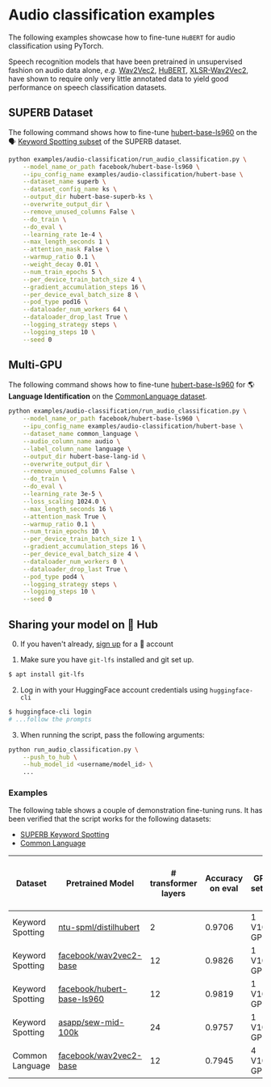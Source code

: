 <!---
Copyright 2021 The HuggingFace Team. All rights reserved.

Licensed under the Apache License, Version 2.0 (the "License");
you may not use this file except in compliance with the License.
You may obtain a copy of the License at

    http://www.apache.org/licenses/LICENSE-2.0

Unless required by applicable law or agreed to in writing, software
distributed under the License is distributed on an "AS IS" BASIS,
WITHOUT WARRANTIES OR CONDITIONS OF ANY KIND, either express or implied.
See the License for the specific language governing permissions and
limitations under the License.
-->

# Audio classification examples

The following examples showcase how to fine-tune `HuBERT` for audio classification using PyTorch.

Speech recognition models that have been pretrained in unsupervised fashion on audio data alone, 
*e.g.* [Wav2Vec2](https://huggingface.co/transformers/master/model_doc/wav2vec2.html), 
[HuBERT](https://huggingface.co/transformers/master/model_doc/hubert.html), 
[XLSR-Wav2Vec2](https://huggingface.co/transformers/master/model_doc/xlsr_wav2vec2.html), have shown to require only 
very little annotated data to yield good performance on speech classification datasets.

## SUPERB Dataset

The following command shows how to fine-tune [hubert-base-ls960](https://huggingface.co/facebook/hubert-base-ls960) on the 🗣️ [Keyword Spotting subset](https://huggingface.co/datasets/superb#ks) of the SUPERB dataset.

```bash
python examples/audio-classification/run_audio_classification.py \
    --model_name_or_path facebook/hubert-base-ls960 \
    --ipu_config_name examples/audio-classification/hubert-base \
    --dataset_name superb \
    --dataset_config_name ks \
    --output_dir hubert-base-superb-ks \
    --overwrite_output_dir \
    --remove_unused_columns False \
    --do_train \
    --do_eval \
    --learning_rate 1e-4 \
    --max_length_seconds 1 \
    --attention_mask False \
    --warmup_ratio 0.1 \
    --weight_decay 0.01 \
    --num_train_epochs 5 \
    --per_device_train_batch_size 4 \
    --gradient_accumulation_steps 16 \
    --per_device_eval_batch_size 8 \
    --pod_type pod16 \
    --dataloader_num_workers 64 \
    --dataloader_drop_last True \
    --logging_strategy steps \
    --logging_steps 10 \
    --seed 0
```

<!-- On a single V100 GPU (16GB), this script should run in ~14 minutes and yield accuracy of **98.26%**.

👀 See the results here: [anton-l/wav2vec2-base-ft-keyword-spotting](https://huggingface.co/anton-l/wav2vec2-base-ft-keyword-spotting) -->

## Multi-GPU 

The following command shows how to fine-tune [hubert-base-ls960](https://huggingface.co/facebook/hubert-base-ls960) for 🌎 **Language Identification** on the [CommonLanguage dataset](https://huggingface.co/datasets/anton-l/common_language).

```bash
python examples/audio-classification/run_audio_classification.py \
    --model_name_or_path facebook/hubert-base-ls960 \
    --ipu_config_name examples/audio-classification/hubert-base \
    --dataset_name common_language \
    --audio_column_name audio \
    --label_column_name language \
    --output_dir hubert-base-lang-id \
    --overwrite_output_dir \
    --remove_unused_columns False \
    --do_train \
    --do_eval \
    --learning_rate 3e-5 \
    --loss_scaling 1024.0 \
    --max_length_seconds 16 \
    --attention_mask True \
    --warmup_ratio 0.1 \
    --num_train_epochs 10 \
    --per_device_train_batch_size 1 \
    --gradient_accumulation_steps 16 \
    --per_device_eval_batch_size 4 \
    --dataloader_num_workers 0 \
    --dataloader_drop_last True \
    --pod_type pod4 \
    --logging_strategy steps \
    --logging_steps 10 \
    --seed 0
```

<!-- On 4 V100 GPUs (16GB), this script should run in ~1 hour and yield accuracy of **79.45%**.

👀 See the results here: [anton-l/wav2vec2-base-lang-id](https://huggingface.co/anton-l/wav2vec2-base-lang-id) -->

## Sharing your model on 🤗 Hub

0. If you haven't already, [sign up](https://huggingface.co/join) for a 🤗 account

1. Make sure you have `git-lfs` installed and git set up.

```bash
$ apt install git-lfs
```

2. Log in with your HuggingFace account credentials using `huggingface-cli`

```bash
$ huggingface-cli login
# ...follow the prompts
```

3. When running the script, pass the following arguments:

```bash
python run_audio_classification.py \
    --push_to_hub \
    --hub_model_id <username/model_id> \
    ...
```

### Examples

The following table shows a couple of demonstration fine-tuning runs.
It has been verified that the script works for the following datasets:

- [SUPERB Keyword Spotting](https://huggingface.co/datasets/superb#ks)
- [Common Language](https://huggingface.co/datasets/common_language)

| Dataset | Pretrained Model | # transformer layers | Accuracy on eval | GPU setup | Training time | Fine-tuned Model & Logs |
|---------|------------------|----------------------|------------------|-----------|---------------|--------------------------|
| Keyword Spotting | [ntu-spml/distilhubert](https://huggingface.co/ntu-spml/distilhubert) | 2 | 0.9706 | 1 V100 GPU | 11min  | [here](https://huggingface.co/anton-l/distilhubert-ft-keyword-spotting) | 
| Keyword Spotting | [facebook/wav2vec2-base](https://huggingface.co/facebook/wav2vec2-base) | 12 | 0.9826 | 1 V100 GPU | 14min  | [here](https://huggingface.co/anton-l/wav2vec2-base-ft-keyword-spotting) |
| Keyword Spotting | [facebook/hubert-base-ls960](https://huggingface.co/facebook/hubert-base-ls960) | 12 | 0.9819 | 1 V100 GPU | 14min  | [here](https://huggingface.co/anton-l/hubert-base-ft-keyword-spotting) |
| Keyword Spotting | [asapp/sew-mid-100k](https://huggingface.co/asapp/sew-mid-100k) | 24 | 0.9757 | 1 V100 GPU | 15min  | [here](https://huggingface.co/anton-l/sew-mid-100k-ft-keyword-spotting) |
| Common Language | [facebook/wav2vec2-base](https://huggingface.co/facebook/wav2vec2-base) | 12 | 0.7945 | 4 V100 GPUs | 1h10m  | [here](https://huggingface.co/anton-l/wav2vec2-base-lang-id) |
